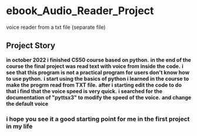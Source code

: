 # ebook_Audio_Reader_Project
voice reader from a txt file (separate file)


## Project Story
**in october 2022 i finished CS50 course based on python.**
**in the end of the course the final project was read text with voice from inside the code.**
**i see that this program is not a practical program for users don't know how to use python.**
**i start using the basics of python i learned in the course to make the progrm read from TXT file.**
**after i starting edit the code to do that i find that the voice speed is very quick.**
**i searched for the documentation of "pyttsx3" to modify the speed of the voice.**
**and change the default voice**

### i hope you see it a good starting point for me in the first project in my life
